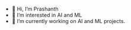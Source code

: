 - 👋 Hi, I’m Prashanth 
- 👀 I’m interested in AI and ML 
- 🌱 I’m currently working on AI and ML projects.


<!---
Pacchu04/Pacchu04 is a ✨ special ✨ repository because its `README.md` (this file) appears on your GitHub profile.
You can click the Preview link to take a look at your changes.
--->
